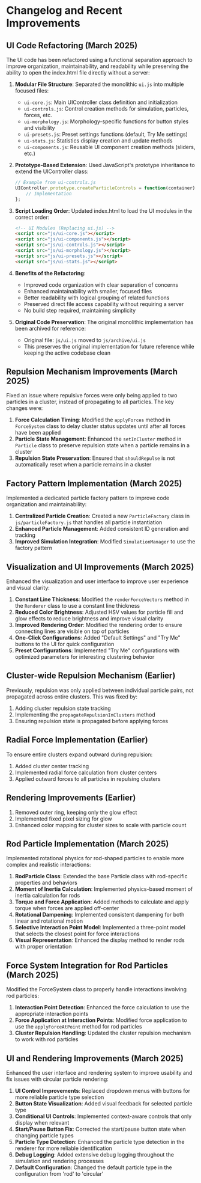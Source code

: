 # Changelog and Recent Improvements

## UI Code Refactoring (March 2025)

The UI code has been refactored using a functional separation approach to improve organization, maintainability, and readability while preserving the ability to open the index.html file directly without a server:

1. **Modular File Structure**: Separated the monolithic `ui.js` into multiple focused files:
   - `ui-core.js`: Main UIController class definition and initialization
   - `ui-controls.js`: Control creation methods for simulation, particles, forces, etc.
   - `ui-morphology.js`: Morphology-specific functions for button styles and visibility
   - `ui-presets.js`: Preset settings functions (default, Try Me settings)
   - `ui-stats.js`: Statistics display creation and update methods
   - `ui-components.js`: Reusable UI component creation methods (sliders, etc.)

2. **Prototype-Based Extension**: Used JavaScript's prototype inheritance to extend the UIController class:
   ```javascript
   // Example from ui-controls.js
   UIController.prototype.createParticleControls = function(container) {
       // Implementation
   };
   ```

3. **Script Loading Order**: Updated index.html to load the UI modules in the correct order:
   ```html
   <!-- UI Modules (Replacing ui.js) -->
   <script src="js/ui-core.js"></script>
   <script src="js/ui-components.js"></script>
   <script src="js/ui-controls.js"></script>
   <script src="js/ui-morphology.js"></script>
   <script src="js/ui-presets.js"></script>
   <script src="js/ui-stats.js"></script>
   ```

4. **Benefits of the Refactoring**:
   - Improved code organization with clear separation of concerns
   - Enhanced maintainability with smaller, focused files
   - Better readability with logical grouping of related functions
   - Preserved direct file access capability without requiring a server
   - No build step required, maintaining simplicity

5. **Original Code Preservation**: The original monolithic implementation has been archived for reference:
   - Original file: `js/ui.js` moved to `js/archive/ui.js`
   - This preserves the original implementation for future reference while keeping the active codebase clean

## Repulsion Mechanism Improvements (March 2025)

Fixed an issue where repulsive forces were only being applied to two particles in a cluster, instead of propagating to all particles. The key changes were:

1. **Force Calculation Timing**: Modified the `applyForces` method in `ForceSystem` class to delay cluster status updates until after all forces have been applied
2. **Particle State Management**: Enhanced the `setInCluster` method in `Particle` class to preserve repulsion state when a particle remains in a cluster
3. **Repulsion State Preservation**: Ensured that `shouldRepulse` is not automatically reset when a particle remains in a cluster

## Factory Pattern Implementation (March 2025)

Implemented a dedicated particle factory pattern to improve code organization and maintainability:

1. **Centralized Particle Creation**: Created a new `ParticleFactory` class in `js/particleFactory.js` that handles all particle instantiation
2. **Enhanced Particle Management**: Added consistent ID generation and tracking
3. **Improved Simulation Integration**: Modified `SimulationManager` to use the factory pattern

## Visualization and UI Improvements (March 2025)

Enhanced the visualization and user interface to improve user experience and visual clarity:

1. **Constant Line Thickness**: Modified the `renderForceVectors` method in the `Renderer` class to use a constant line thickness
2. **Reduced Color Brightness**: Adjusted HSV values for particle fill and glow effects to reduce brightness and improve visual clarity
3. **Improved Rendering Order**: Modified the rendering order to ensure connecting lines are visible on top of particles
4. **One-Click Configurations**: Added "Default Settings" and "Try Me" buttons to the UI for quick configuration
5. **Preset Configurations**: Implemented "Try Me" configurations with optimized parameters for interesting clustering behavior

## Cluster-wide Repulsion Mechanism (Earlier)

Previously, repulsion was only applied between individual particle pairs, not propagated across entire clusters. This was fixed by:

1. Adding cluster repulsion state tracking
2. Implementing the `propagateRepulsionInClusters` method
3. Ensuring repulsion state is propagated before applying forces

## Radial Force Implementation (Earlier)

To ensure entire clusters expand outward during repulsion:

1. Added cluster center tracking
2. Implemented radial force calculation from cluster centers
3. Applied outward forces to all particles in repulsing clusters

## Rendering Improvements (Earlier)

1. Removed outer ring, keeping only the glow effect
2. Implemented fixed pixel sizing for glow
3. Enhanced color mapping for cluster sizes to scale with particle count

## Rod Particle Implementation (March 2025)

Implemented rotational physics for rod-shaped particles to enable more complex and realistic interactions:

1. **RodParticle Class**: Extended the base Particle class with rod-specific properties and behaviors
2. **Moment of Inertia Calculation**: Implemented physics-based moment of inertia calculation for rods
3. **Torque and Force Application**: Added methods to calculate and apply torque when forces are applied off-center
4. **Rotational Dampening**: Implemented consistent dampening for both linear and rotational motion
5. **Selective Interaction Point Model**: Implemented a three-point model that selects the closest point for force interactions
6. **Visual Representation**: Enhanced the display method to render rods with proper orientation

## Force System Integration for Rod Particles (March 2025)

Modified the ForceSystem class to properly handle interactions involving rod particles:

1. **Interaction Point Detection**: Enhanced the force calculation to use the appropriate interaction points
2. **Force Application at Interaction Points**: Modified force application to use the `applyForceAtPoint` method for rod particles
3. **Cluster Repulsion Handling**: Updated the cluster repulsion mechanism to work with rod particles

## UI and Rendering Improvements (March 2025)

Enhanced the user interface and rendering system to improve usability and fix issues with circular particle rendering:

1. **UI Control Improvements**: Replaced dropdown menus with buttons for more reliable particle type selection
2. **Button State Visualization**: Added visual feedback for selected particle type
3. **Conditional UI Controls**: Implemented context-aware controls that only display when relevant
4. **Start/Pause Button Fix**: Corrected the start/pause button state when changing particle types
5. **Particle Type Detection**: Enhanced the particle type detection in the renderer for more reliable identification
6. **Debug Logging**: Added extensive debug logging throughout the simulation and rendering processes
7. **Default Configuration**: Changed the default particle type in the configuration from 'rod' to 'circular'
